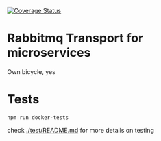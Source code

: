 [![Coverage Status](https://coveralls.io/repos/github/1602/transport-rabbit/badge.svg?branch=master)](https://coveralls.io/github/1602/transport-rabbit?branch=master)

# Rabbitmq Transport for microservices

Own bicycle, yes

# Tests

```
npm run docker-tests
```

check [./test/README.md](./test/README.md) for more details on testing

